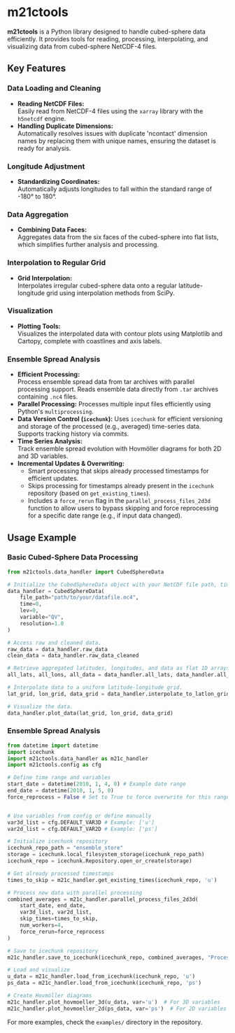 # m21ctools

**m21ctools** is a Python library designed to handle cubed-sphere data efficiently. It provides tools for reading, processing, interpolating, and visualizing data from cubed-sphere NetCDF-4 files.

## Key Features

### Data Loading and Cleaning
- **Reading NetCDF Files:**  
  Easily read from NetCDF-4 files using the `xarray` library with the `h5netcdf` engine.
- **Handling Duplicate Dimensions:**  
  Automatically resolves issues with duplicate 'ncontact' dimension names by replacing them with unique names, ensuring the dataset is ready for analysis.

### Longitude Adjustment
- **Standardizing Coordinates:**  
  Automatically adjusts longitudes to fall within the standard range of -180° to 180°.

### Data Aggregation
- **Combining Data Faces:**  
  Aggregates data from the six faces of the cubed-sphere into flat lists, which simplifies further analysis and processing.

### Interpolation to Regular Grid
- **Grid Interpolation:**  
  Interpolates irregular cubed-sphere data onto a regular latitude-longitude grid using interpolation methods from SciPy.

### Visualization
- **Plotting Tools:**  
  Visualizes the interpolated data with contour plots using Matplotlib and Cartopy, complete with coastlines and axis labels.

### Ensemble Spread Analysis
- **Efficient Processing:**  
  Process ensemble spread data from tar archives with parallel processing support. Reads ensemble data directly from `.tar` archives containing `.nc4` files.
- **Parallel Processing:**
  Processes multiple input files efficiently using Python's `multiprocessing`.
- **Data Version Control (`icechunk`):**
  Uses `icechunk` for efficient versioning and storage of the processed (e.g., averaged) time-series data. Supports tracking history via commits.
- **Time Series Analysis:**  
  Track ensemble spread evolution with Hovmöller diagrams for both 2D and 3D variables.
- **Incremental Updates & Overwriting:**
  - Smart processing that skips already processed timestamps for efficient updates.
  - Skips processing for timestamps already present in the `icechunk` repository (based on `get_existing_times`).
  - Includes a `force_rerun` flag in the `parallel_process_files_2d3d` function to allow users to bypass skipping and force reprocessing for a specific date range (e.g., if input data changed).

## Usage Example

### Basic Cubed-Sphere Data Processing

```python
from m21ctools.data_handler import CubedSphereData

# Initialize the CubedSphereData object with your NetCDF file path, time and level (indices), variable name, and grid resolution value.
data_handler = CubedSphereData(
    file_path="path/to/your/datafile.nc4",
    time=0,
    lev=0,
    variable="QV",
    resolution=1.0
)

# Access raw and cleaned data.
raw_data = data_handler.raw_data
clean_data = data_handler.raw_data_cleaned

# Retrieve aggregated latitudes, longitudes, and data as flat 1D arrays.
all_lats, all_lons, all_data = data_handler.all_lats, data_handler.all_lons, data_handler.all_data

# Interpolate data to a uniform latitude-longitude grid.
lat_grid, lon_grid, data_grid = data_handler.interpolate_to_latlon_grid(method='linear')  # Default interpolation method is 'linear'

# Visualize the data.
data_handler.plot_data(lat_grid, lon_grid, data_grid)
```

### Ensemble Spread Analysis

```python
from datetime import datetime
import icechunk
import m21ctools.data_handler as m21c_handler
import m21ctools.config as cfg

# Define time range and variables
start_date = datetime(2010, 1, 4, 0) # Example date range
end_date = datetime(2010, 1, 5, 0)
force_reprocess = False # Set to True to force overwrite for this range


# Use variables from config or define manually
var3d_list = cfg.DEFAULT_VAR3D # Example: ['u']
var2d_list = cfg.DEFAULT_VAR2D # Example: ['ps']

# Initialize icechunk repository
icechunk_repo_path = "ensemble_store"
storage = icechunk.local_filesystem_storage(icechunk_repo_path)
icechunk_repo = icechunk.Repository.open_or_create(storage)

# Get already processed timestamps
times_to_skip = m21c_handler.get_existing_times(icechunk_repo, 'u')

# Process new data with parallel processing
combined_averages = m21c_handler.parallel_process_files_2d3d(
    start_date, end_date,
    var3d_list, var2d_list,
    skip_times=times_to_skip,
    num_workers=4,
    force_rerun=force_reprocess
)

# Save to icechunk repository
m21c_handler.save_to_icechunk(icechunk_repo, combined_averages, "Processed new data")

# Load and visualize
u_data = m21c_handler.load_from_icechunk(icechunk_repo, 'u')
ps_data = m21c_handler.load_from_icechunk(icechunk_repo, 'ps')

# Create Hovmöller diagrams
m21c_handler.plot_hovmoeller_3d(u_data, var='u')  # For 3D variables
m21c_handler.plot_hovmoeller_2d(ps_data, var='ps')  # For 2D variables
```

For more examples, check the `examples/` directory in the repository.
